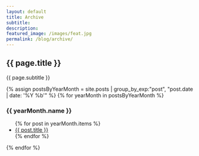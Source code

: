 ```yaml
---
layout: default
title: Archive
subtitle: 
description: 
featured_image: /images/feat.jpg
permalink: /blog/archive/
---
```

<section class="intro">
	<div class="wrap">
		<h1>{{ page.title }} <i class="fa fa-archive"></i></h1>
		<p>{{ page.subtitle }}</p>
	</div>
</section>

<section class="single">
	<div class="wrap">
		{% assign postsByYearMonth = site.posts | group_by_exp:"post", "post.date | date: '%Y %b'"  %}
		{% for yearMonth in postsByYearMonth %}
		  <h3>{{ yearMonth.name }}</h3>
		  <ul>
		    {% for post in yearMonth.items %}
		      <li><a href="{{ site.baseurl }}{{ post.url }}">{{ post.title }}</a></li>
		    {% endfor %}
		  </ul>
		{% endfor %}
	</div>
</section>